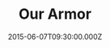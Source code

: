 ---
title: "Our Armor"
image: "https://i.imgur.com/MuLYIpM.jpg"
date: "2015-06-07T09:30:00.000Z"
video:
  type: "vimeo"
  id: 130028833
speaker:
  name: "Adam Julch"
  permalink: "adam-julch"
series: "warriors"
---